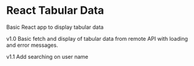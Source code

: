 # React Tabular Data

Basic React app to display tabular data

v1.0 Basic fetch and display of tabular data from remote API with loading and error messages.

v1.1 Add searching on user name